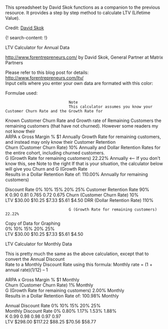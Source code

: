 
This spreadsheet by David Skok functions as a companion to the previous resource. It provides a step by step method to calculate LTV (Lifetime Value).

Credit: [David Skok](https://www.forentrepreneurs.com/about/)



{! search-content: !}

LTV Calculator for Annual Data													

http://www.forentrepreneurs.com/	by David Skok, General Partner at Matrix Partners												

Please refer to this blog post for details: 		http://www.forentrepreneurs.com/ltv/ ‎											
Input cells where you enter your own data are formated with this color: 													

Formulae used:													




								Note					
								This calculator assumes you know your Customer Churn Rate and the Growth Rate for					
Known Customer Churn Rate and Growth rate of Remaining Customers								the remaining customers (that have not churned). However some readers my not know their 					
ARPA x Gross Margin %		$1 	Annually					Growth Rate for remaining customers, and instead may only know their Customer Retention  					
Churn (Customer Churn Rate)		10%	Annually					and Dollar Retention Rates for the entire cohort, including churned customers.					
G (Growth Rate for remaining customers)		22.22%	Annually	<-- If you don't know this, see Note to the right				If that is your situation, the calculator below will give you Churn and G (Growth Rate 					
Results in a Dollar Retention Rate of:		110.00%	Annually					for remaining customers)					

Discount Rate	0%	10%	15%	20%	25%			Customer Retention Rate		90%			
K	 0.90 	0.81	0.765	0.72	0.675			Churn (Customer Churn Rate)		10%			
LTV	 $30.00 	 $10.25 	 $7.33 	 $5.61 	 $4.50 			DRR (Dollar Retention Rate)		110%			

								G (Growth Rate for remaining customers)		22.22%			




Copy of Data for Graphing													
	0%	10%	15%	20%	25%								
LTV	 $30.00 	 $10.25 	 $7.33 	 $5.61 	 $4.50 								













LTV Calculator for Monthly Data													

This is pretty much the same as the above calculation, except that to convert the Annual Discount													
Rate to a Monthly Discount Rate using this formula: Monthly rate = (1 + annual rate)(1/12) – 1													


ARPA x Gross Margin %		$1 	Monthly										
Churn (Customer Churn Rate)		1%	Monthly										
G (Growth Rate for remaining customers)		2.00%	Monthly										
Results in a Dollar Retention Rate of:		100.98%	Monthly										

Annual Discount Rate	0%	10%	15%	20%	25%								
Monthly Discount Rate	0%	0.80%	1.17%	1.53%	1.88%								
K	0.99	0.98	0.98	0.97	0.97								
LTV	 $298.00 	 $117.22 	 $88.25 	 $70.56 	 $58.77 								
